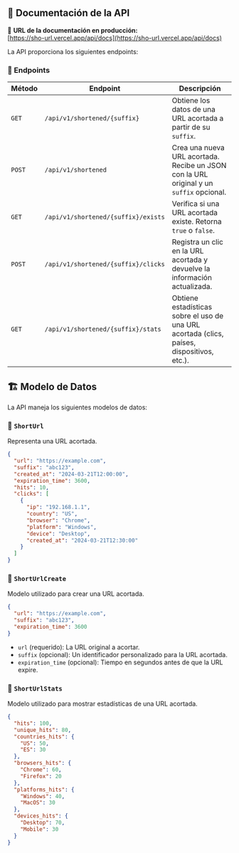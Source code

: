 ## 📄 Documentación de la API

🔗 **URL de la documentación en producción:**  
[https://sho-url.vercel.app/api/docs](https://sho-url.vercel.app/api/docs)  

La API proporciona los siguientes endpoints:

### 📌 Endpoints

| Método | Endpoint                            | Descripción                                                                                |
| ------ | ----------------------------------- | ------------------------------------------------------------------------------------------ |
| `GET`  | `/api/v1/shortened/{suffix}`        | Obtiene los datos de una URL acortada a partir de su `suffix`.                             |
| `POST` | `/api/v1/shortened`                 | Crea una nueva URL acortada. Recibe un JSON con la URL original y un `suffix` opcional.    |
| `GET`  | `/api/v1/shortened/{suffix}/exists` | Verifica si una URL acortada existe. Retorna `true` o `false`.                             |
| `POST` | `/api/v1/shortened/{suffix}/clicks` | Registra un clic en la URL acortada y devuelve la información actualizada.                 |
| `GET`  | `/api/v1/shortened/{suffix}/stats`  | Obtiene estadísticas sobre el uso de una URL acortada (clics, países, dispositivos, etc.). |

## 🏗️ Modelo de Datos

La API maneja los siguientes modelos de datos:

### 📌 `ShortUrl`
Representa una URL acortada.

```json
{
  "url": "https://example.com",
  "suffix": "abc123",
  "created_at": "2024-03-21T12:00:00",
  "expiration_time": 3600,
  "hits": 10,
  "clicks": [
    {
      "ip": "192.168.1.1",
      "country": "US",
      "browser": "Chrome",
      "platform": "Windows",
      "device": "Desktop",
      "created_at": "2024-03-21T12:30:00"
    }
  ]
}
```

### 📌 `ShortUrlCreate`
Modelo utilizado para crear una URL acortada.

```json
{
  "url": "https://example.com",
  "suffix": "abc123",
  "expiration_time": 3600
}
```

- `url` (requerido): La URL original a acortar.
- `suffix` (opcional): Un identificador personalizado para la URL acortada.
- `expiration_time` (opcional): Tiempo en segundos antes de que la URL expire.

### 📌 `ShortUrlStats`
Modelo utilizado para mostrar estadísticas de una URL acortada.

```json
{
  "hits": 100,
  "unique_hits": 80,
  "countries_hits": {
    "US": 50,
    "ES": 30
  },
  "browsers_hits": {
    "Chrome": 60,
    "Firefox": 20
  },
  "platforms_hits": {
    "Windows": 40,
    "MacOS": 30
  },
  "devices_hits": {
    "Desktop": 70,
    "Mobile": 30
  }
}
```

